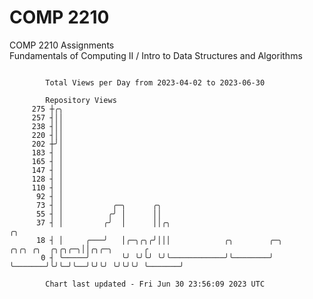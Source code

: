 # COMP 2210
COMP 2210 Assignments  
Fundamentals of Computing II / Intro to Data Structures and Algorithms

```

        Total Views per Day from 2023-04-02 to 2023-06-30

        Repository Views
     275 ┼╭╮
     257 ┤││
     238 ┤││
     220 ┤││
     202 ┼╯│
     183 ┤ │
     165 ┤ │
     147 ┤ │
     128 ┤ │
     110 ┤ │
      92 ┤ │
      73 ┤ │           ╭─╮      ╭╮
      55 ┤ │          ╭╯ │      ││
      37 ┤ │         ╭╯  │      ││╭╮                                                ╭╮
      18 ┤ │     ╭───╯   │╭─╮╭╮╭╯│││            ╭╮        ╭─╮       ╭╮╭╮ ╭╮  ╭╮╭╮╭─╮││╭╮╭─╮       ╭
       0 ┤ ╰─────╯       ╰╯ ╰╯╰╯ ╰╯╰────────────╯╰────────╯ ╰───────╯╰╯╰─╯╰──╯╰╯╰╯ ╰╯╰╯╰╯ ╰───────╯

        Chart last updated - Fri Jun 30 23:56:09 2023 UTC
        
```
